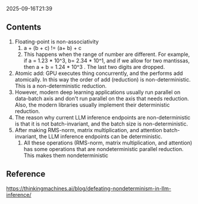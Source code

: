 2025-09-16T21:39
## Contents
1. Floating-point is non-associativity
	1. a + (b + c) != (a+ b) + c
	2. This happens when the range of number are different. For example, if a = 1.23 * 10^3, b= 2.34 * 10^1, and if we allow for two mantissas, then a + b = 1.24 * 10^3 . The last two digits are dropped.
2. Atomic add:  GPU executes thing concurrently, and the performs add atomically. In this way the order of add (reduction) is non-deterministic. This is a non-deterministic reduction.
3. However, modern deep learning applications usually run parallel on data-batch axis and don't run parallel on the axis that needs reduction. Also, the modern libraries usually implement their deterministic reduction.
4. The reason why current LLM inference endpoints are non-deterministic is that it is not batch-invariant, and the batch size is non-deterministic.
5. After making RMS-norm, matrix multiplication, and attention batch-invariant, the LLM inference endpoints can be deterministic.
	1. All these operations (RMS-norm, matrix multiplication, and attention) has some operations that are nondeterministic parallel reduction. This makes them nondeterministic

## Reference

https://thinkingmachines.ai/blog/defeating-nondeterminism-in-llm-inference/
